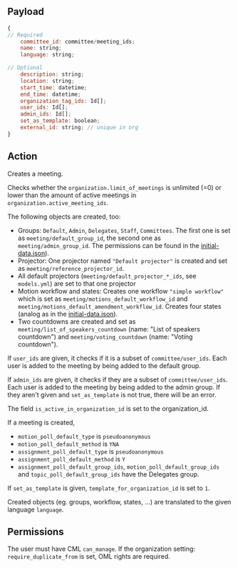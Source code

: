 ## Payload
```js
{
// Required
    committee_id: committee/meeting_ids;
    name: string;
    language: string;

// Optional
    description: string;
    location: string;
    start_time: datetime;
    end_time: datetime;
    organization_tag_ids: Id[];
    user_ids: Id[];
    admin_ids: Id[];
    set_as_template: boolean;
    external_id: string; // unique in org
}
```

## Action
Creates a meeting.

Checks whether the `organization.limit_of_meetings` is unlimited (=0) or lower than the amount of active meetings in `organization.active_meeting_ids`.
 
The following objects are created, too:
- Groups: `Default`, `Admin`, `Delegates`, `Staff`, `Committees`. The first one is set as `meeting/default_group_id`, the second one as `meeting/admin_group_id`. The permissions can be found in the [initial-data.json](https://github.com/OpenSlides/openslides-backend/tree/main/data/initial-data.json)).
- Projector: One projector named `"Default projector"` is created and set as `meeting/reference_projector_id`.
- All default projectors (`meeting/default_projector_*_ids`, see `models.yml`) are set to that one projector
- Motion workflow and states: Creates one workflow `"simple workflow"` which is set as `meeting/motions_default_workflow_id` and `meeting/motions_default_amendment_workflow_id`. Creates four states (analog as in the [initial-data.json](https://github.com/OpenSlides/openslides-backend/tree/main/data/initial-data.json)).
- Two countdowns are created and set as `meeting/list_of_speakers_countdown` (name: "List of speakers countdown") and `meeting/voting_countdown` (name: "Voting countdown").

If `user_ids` are given, it checks if it is a subset of `committee/user_ids`. Each user is added to the meeting by being added to the default group.

If `admin_ids` are given, it checks if they are a subset of `committee/user_ids`. Each user is added to the meeting by being added to the admin group.
If they aren't given and `set_as_template` is not true, there will be an error.

The field `is_active_in_organization_id` is set to the organization_id.

If a meeting is created, 
* `motion_poll_default_type` is `pseudoanonymous`
* `motion_poll_default_method` is `YNA`
* `assignment_poll_default_type` is `pseudoanonymous`
* `assignment_poll_default_method` is `Y` 
* `assignment_poll_default_group_ids`, `motion_poll_default_group_ids` and `topic_poll_default_group_ids` have the Delegates group.

If `set_as_template` is given, `template_for_organization_id` is set to `1`.

Created objects (eg. groups, workflow, states, ...) are translated to the given language `language`. 

## Permissions
The user must have CML `can_manage`.
If the organization setting: `require_duplicate_from` is set, OML rights are required.
